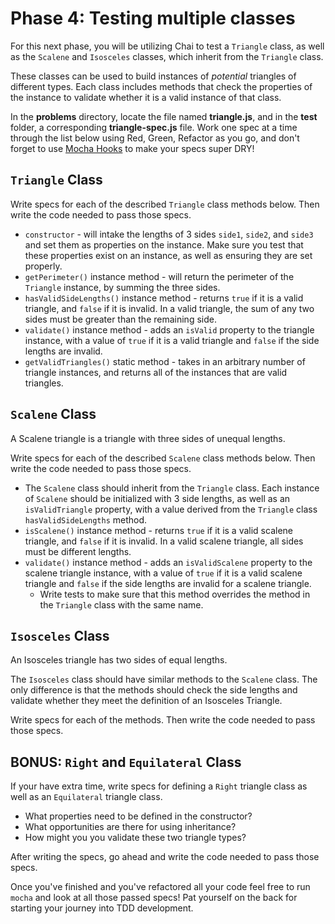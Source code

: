 # Phase 4: Testing multiple classes

For this next phase, you will be utilizing Chai to test a `Triangle` class, as
well as the `Scalene` and `Isosceles` classes, which inherit from the
`Triangle` class.

These classes can be used to build instances of _potential_ triangles of different types. Each class includes methods that check the properties of the instance to validate whether it is a valid instance of that class.

In the __problems__ directory, locate the file named __triangle.js__, and in the
__test__ folder, a corresponding __triangle-spec.js__ file. Work one spec at a
time through the list below using Red, Green, Refactor as you go, and don't
forget to use [Mocha Hooks][mocha-hooks] to make your specs super DRY!

## `Triangle` Class

Write specs for each of the described `Triangle` class methods below. Then write
the code needed to pass those specs.

- `constructor` - will intake the lengths of 3 sides `side1`, `side2`, and
  `side3` and set them as properties on the instance. Make sure you test that
  these properties exist on an instance, as well as ensuring they are set
  properly.
- `getPerimeter()` instance method - will return the perimeter of the `Triangle`
  instance, by summing the three sides.
- `hasValidSideLengths()` instance method - returns `true` if it is a valid
  triangle, and `false` if it is invalid. In a valid triangle, the sum of any
  two sides must be greater than the remaining side.
- `validate()` instance method - adds an `isValid` property to the triangle
  instance, with a value of `true` if it is a valid triangle and `false` if the
  side lengths are invalid.
- `getValidTriangles()` static method - takes in an arbitrary number of triangle
  instances, and returns all of the instances that are valid triangles.


## `Scalene` Class

A Scalene triangle is a triangle with three sides of unequal lengths.

Write specs for each of the described `Scalene` class methods below. Then
write the code needed to pass those specs.

- The `Scalene` class should inherit from the `Triangle` class. Each instance of `Scalene` should be initialized with 3 side lengths, as well as an `isValidTriangle` property, with a value derived from the `Triangle` class `hasValidSideLengths` method.
- `isScalene()` instance method - returns `true` if it is a valid
  scalene triangle, and `false` if it is invalid. In a valid scalene triangle, all sides must be different lengths.
-  `validate()` instance method - adds an `isValidScalene` property to the
  scalene triangle instance, with a value of `true` if it is a valid scalene
  triangle and `false` if the side lengths are invalid for a scalene
  triangle.
    - Write tests to make sure that this method overrides the method in the `Triangle` class with the same name.


## `Isosceles` Class

An Isosceles triangle has two sides of equal lengths.

The `Isosceles` class should have similar methods to the `Scalene` class. The
only difference is that the methods should check the side lengths and validate
whether they meet the definition of an Isosceles Triangle.

Write specs for each of the methods. Then write the code needed to pass those
specs.

## BONUS: `Right` and `Equilateral` Class

If your have extra time, write specs for defining a `Right` triangle class as well as an `Equilateral` triangle class.
- What properties need to be defined in the constructor?
- What opportunities are there for using inheritance?
- How might you you validate these two triangle types?

After writing the specs, go ahead and write the code needed to pass those specs.

Once you've finished and you've refactored all your code feel free to run
`mocha` and look at all those passed specs! Pat yourself on the back for
starting your journey into TDD development.

[mocha-hooks]: https://mochajs.org/#hooks
